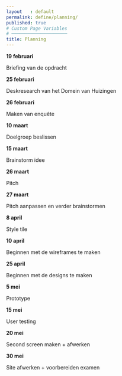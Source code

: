 ```yaml
---
layout   : default
permalink: define/planning/
published: true
# Custom Page Variables
# ─────────────────────
title: Planning
---
```


<div class="container">
<strong><p>19 februari</p> </strong>
<p> Briefing van de opdracht</p>

<strong><p>25 februari</p> </strong>
<p> Deskresearch van het Domein van Huizingen</p> 

<strong><p>26 februari</p></strong>
<p> Maken van enquête</p>

<strong><p>10 maart</p></strong>
<p> Doelgroep beslissen</p>

<strong><p>15 maart</p></strong>
<p> Brainstorm idee</p>

<strong><p>26 maart</p></strong>
<p> Pitch</p>

<strong><p>27 maart</p></strong>
<p> Pitch aanpassen en verder brainstormen</p>

<strong><p>8 april</strong></p></strong>
<p> Style tile</p>

<strong><p>10 april</p></strong>
<p> Beginnen met de wireframes te maken</p>

<strong><p>25 april</p></strong>
<p> Beginnen met de designs te maken</p>

<strong><p>5 mei</p></strong>
<p> Prototype</p>

<strong><p>15 mei</p></strong>
<p> User testing</p>

<strong><p>20 mei</p></strong>
<p> Second screen maken + afwerken</p>

<strong><p>30 mei</p></strong>
<p> Site afwerken + voorbereiden examen</p>

</div>